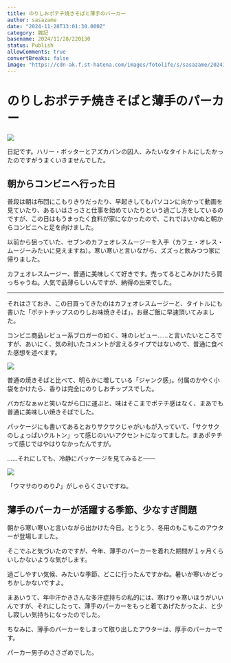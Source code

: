 ```yaml
---
title: のりしおポテチ焼きそばと薄手のパーカー
author: sasazame
date: "2024-11-28T13:01:30.000Z"
category: 雑記
basename: 2024/11/28/220130
status: Publish
allowComments: true
convertBreaks: false
image: "https://cdn-ak.f.st-hatena.com/images/fotolife/s/sasazame/20241128/20241128214820.png"
---
```

# のりしおポテチ焼きそばと薄手のパーカー

![](https://cdn-ak.f.st-hatena.com/images/fotolife/s/sasazame/20241128/20241128214820.png)

日記です。ハリー・ポッターとアズカバンの囚人、みたいなタイトルにしたかったのですがうまくいきませんでした。

<!-- Extended Body -->

## 朝からコンビニへ行った日

普段は朝は布団にこもりきりだったり、早起きしてもパソコンに向かって動画を見ていたり、あるいはさっさと仕事を始めていたりという過ごし方をしているのですが、この日はもうまったく食料が家になかったので、これではいかぬと朝からコンビニへと足を向けました。

以前から狙っていた、セブンのカフェオレスムージーを入手（カフェ・オレス・ムージーみたいに見えますね）。寒い寒いと言いながら、ズズっと飲みつつ家に帰りました。

カフェオレスムージー、普通に美味しくて好きです。売ってるとこみかけたら買っちゃうね。人気で品薄らしいんですが、納得の出来でした。

* * *

それはさておき、この日買ってきたのはカフェオレスムージーと、タイトルにも書いた「ポテトチップスのりしお味焼きそば」。お昼ご飯に早速頂いてみました。

コンビニ商品レビュー系ブロガーの如く、味のレビュー……と言いたいところですが、あいにく、気の利いたコメントが言えるタイプではないので、普通に食べた感想を述べます。

![](https://cdn-ak.f.st-hatena.com/images/fotolife/s/sasazame/20241128/20241128215420.png)

普通の焼きそばと比べて、明らかに増している「ジャンク感」。付属のかやく小袋をかけたら、香りは完全にのりしおチップスでした。

バカだなぁｗと笑いながら口に運ぶと、味はそこまでポテチ感はなく、まあでも普通に美味しい焼きそばでした。

パッケージにも書いてあるとおりサクサクじゃがいもが入っていて、「サクサクのしょっぱいクルトン」って感じのいいアクセントになってました。まあポテチって感じではやはりなかったんですが。

……それにしても、冷静にパッケージを見てみると――

![](https://cdn-ak.f.st-hatena.com/images/fotolife/s/sasazame/20241128/20241128215707.png)

「ウマサのりのり♪」がしゃらくさいですね。

## 薄手のパーカーが活躍する季節、少なすぎ問題

朝から寒い寒いと言いながら出かけた今日。とうとう、冬用のもこもこのアウターが登場しました。

そこでふと気づいたのですが、今年、薄手のパーカーを着れた期間が１ヶ月くらいしかないような気がします。

過ごしやすい気候、みたいな季節、どこに行ったんですかね。暑いか寒いかどっちかしかないですよ。

まあいうて、年中汗かきさんな多汗症持ちの私的には、寒けりゃ寒いほうがいいんですが、それにしたって、薄手のパーカーをもっと着てあげたかったよ、と少し寂しい気持ちになったのでした。

ちなみに、薄手のパーカーをしまって取り出したアウターは、厚手のパーカーです。

パーカー男子のささざめでした。